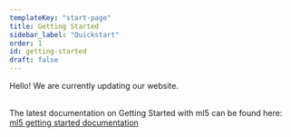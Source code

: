 ```yaml
---
templateKey: "start-page"
title: Getting Started
sidebar_label: "Quickstart"
order: 1
id: getting-started
draft: false
---
```


Hello! We are currently updating our website. <br/><br/>

The latest documentation on Getting Started with ml5 can be found here: [ml5 getting started documentation](https://ml5js.github.io/ml5-library/docs/#/)
 

